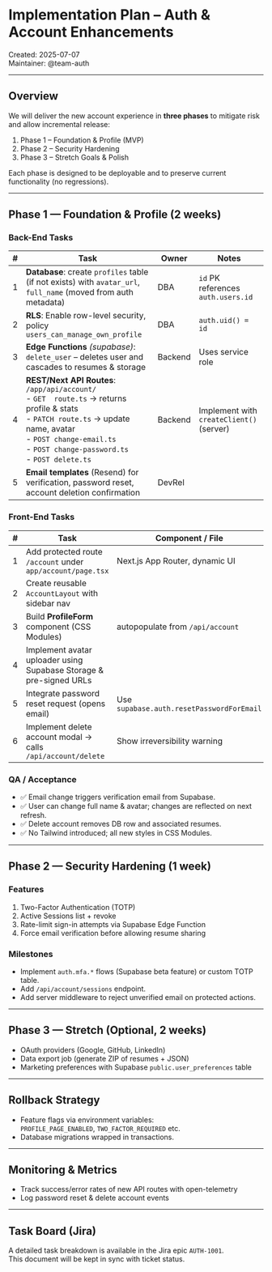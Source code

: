 # Implementation Plan – Auth & Account Enhancements

Created: 2025-07-07  
Maintainer: @team-auth

---

## Overview

We will deliver the new account experience in **three phases** to mitigate risk and allow incremental release:

1. Phase 1 – Foundation & Profile (MVP)  
2. Phase 2 – Security Hardening  
3. Phase 3 – Stretch Goals & Polish

Each phase is designed to be deployable and to preserve current functionality (no regressions).

---

## Phase 1 — Foundation & Profile (2 weeks)

### Back-End Tasks

| # | Task | Owner | Notes |
|---|------|-------|-------|
| 1 | **Database**: create `profiles` table (if not exists) with `avatar_url`, `full_name` (moved from auth metadata) | DBA | `id` PK references `auth.users.id`  |
| 2 | **RLS**: Enable row-level security, policy `users_can_manage_own_profile` | DBA | `auth.uid() = id` |
| 3 | **Edge Functions** *(supabase)*: `delete_user` – deletes user and cascades to resumes & storage | Backend | Uses service role |
| 4 | **REST/Next API Routes**:  `/app/api/account/` <br/> - `GET  route.ts` → returns profile & stats <br/> - `PATCH route.ts` → update name, avatar <br/> - `POST change-email.ts` <br/> - `POST change-password.ts` <br/> - `POST delete.ts` | Backend | Implement with `createClient()` (server) |
| 5 | **Email templates** (Resend) for verification, password reset, account deletion confirmation | DevRel | |

### Front-End Tasks

| # | Task | Component / File | Notes |
|---|------|------------------|-------|
| 1 | Add protected route `/account` under `app/account/page.tsx` | Next.js App Router, dynamic UI |
| 2 | Create reusable `AccountLayout` with sidebar nav | |
| 3 | Build **ProfileForm** component (CSS Modules) | autopopulate from `/api/account` |
| 4 | Implement avatar uploader using Supabase Storage & pre-signed URLs | |
| 5 | Integrate password reset request (opens email) | Use `supabase.auth.resetPasswordForEmail` |
| 6 | Implement delete account modal -> calls `/api/account/delete` | Show irreversibility warning |

### QA / Acceptance

- ✅ Email change triggers verification email from Supabase.
- ✅ User can change full name & avatar; changes are reflected on next refresh.
- ✅ Delete account removes DB row and associated resumes.
- ✅ No Tailwind introduced; all new styles in CSS Modules.

---

## Phase 2 — Security Hardening (1 week)

### Features

1. Two-Factor Authentication (TOTP)
2. Active Sessions list + revoke
3. Rate-limit sign-in attempts via Supabase Edge Function
4. Force email verification before allowing resume sharing

### Milestones

- Implement `auth.mfa.*` flows (Supabase beta feature) or custom TOTP table.
- Add `/api/account/sessions` endpoint.
- Add server middleware to reject unverified email on protected actions.

---

## Phase 3 — Stretch (Optional, 2 weeks)

- OAuth providers (Google, GitHub, LinkedIn)
- Data export job (generate ZIP of resumes + JSON)
- Marketing preferences with Supabase `public.user_preferences` table

---

## Rollback Strategy

- Feature flags via environment variables:  
  `PROFILE_PAGE_ENABLED`, `TWO_FACTOR_REQUIRED` etc.
- Database migrations wrapped in transactions.

---

## Monitoring & Metrics

- Track success/error rates of new API routes with open-telemetry
- Log password reset & delete account events

---

## Task Board (Jira)

A detailed task breakdown is available in the Jira epic `AUTH-1001`.  
This document will be kept in sync with ticket status.